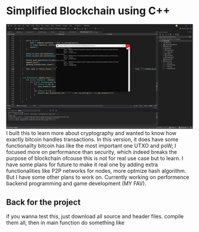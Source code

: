 # Simplified Blockchain using C++
![screenshot](https://raw.githubusercontent.com/oldddev/blockchain/refs/heads/master/Screenshot%20(4).png)
I built this to learn more about cryptography and wanted to know how exactly bitcoin handles transactions. In this version, it does have some functionailty bitcoin has like the most important one UTXO and poW; I focused more on performance than security, which indeed breaks
the purpose of blockchain ofcouse this is not for real use case but to learn. I have some plans for future to make it real one by adding extra functionalities like P2P networks for nodes, more optmize hash algorithm. But I have some other plans to work on. Currently working on 
performence backend programming and game development (MY FAV).
## Back for the project
if you wanna test this, just download all source and header files. compile them all, then in main function do something like 
